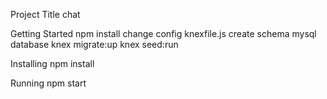 Project Title
chat 

Getting Started
npm install
change config knexfile.js
create schema mysql database
knex migrate:up
knex seed:run




Installing
npm install

Running 
npm start